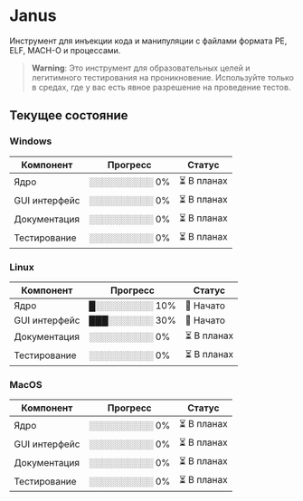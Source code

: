 # Janus
Инструмент для инъекции кода и манипуляции с файлами формата PE, ELF, MACH-O и процессами. 

> **Warning**: Это инструмент для образовательных целей и легитимного тестирования на проникновение.
> Используйте только в средах, где у вас есть явное разрешение на проведение тестов.

## Текущее состояние 
### Windows
| Компонент        | Прогресс       | Статус       |
|------------------|----------------|--------------|
| Ядро             | ░░░░░░░░░░ 0%  | ⏳ В планах  |
| GUI интерфейс    | ░░░░░░░░░░ 0%  | ⏳ В планах  |
| Документация     | ░░░░░░░░░░ 0%  | ⏳ В планах  |
| Тестирование     | ░░░░░░░░░░ 0%  | ⏳ В планах  |

### Linux
| Компонент        | Прогресс       | Статус       |
|------------------|----------------|--------------|
| Ядро             | █░░░░░░░░░ 10% | 📝 Начато    |
| GUI интерфейс    | ███░░░░░░░ 30% | 📝 Начато    |
| Документация     | ░░░░░░░░░░ 0%  | ⏳ В планах  |
| Тестирование     | ░░░░░░░░░░ 0%  | ⏳ В планах  |


### MacOS
| Компонент        | Прогресс       | Статус       |
|------------------|----------------|--------------|
| Ядро             | ░░░░░░░░░░ 0%  | ⏳ В планах  |
| GUI интерфейс    | ░░░░░░░░░░ 0%  | ⏳ В планах  |
| Документация     | ░░░░░░░░░░ 0%  | ⏳ В планах  |
| Тестирование     | ░░░░░░░░░░ 0%  | ⏳ В планах  |

